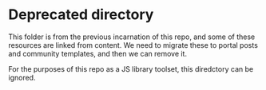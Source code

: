 # Deprecated directory

This folder is from the previous incarnation of this repo, and some of these resources are linked from content. We need to migrate these to portal posts and community templates, and then we can remove it.

For the purposes of this repo as a JS library toolset, this diredctory can be ignored.